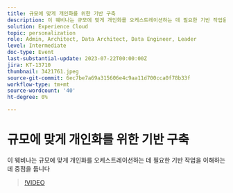 ```yaml
---
title: 규모에 맞게 개인화를 위한 기반 구축
description: 이 웨비나는 규모에 맞게 개인화를 오케스트레이션하는 데 필요한 기반 작업을 이해하는 데 중점을 둡니다
solution: Experience Cloud
topic: personalization
role: Admin, Architect, Data Architect, Data Engineer, Leader
level: Intermediate
doc-type: Event
last-substantial-update: 2023-07-22T00:00:00Z
jira: KT-13710
thumbnail: 3421761.jpeg
source-git-commit: 6ec7be7a69a315606e4c9aa11d700cca0f78b33f
workflow-type: tm+mt
source-wordcount: '40'
ht-degree: 0%

---
```



# 규모에 맞게 개인화를 위한 기반 구축

이 웨비나는 규모에 맞게 개인화를 오케스트레이션하는 데 필요한 기반 작업을 이해하는 데 중점을 둡니다

>[!VIDEO](https://video.tv.adobe.com/v/3421761/?learn=on)
